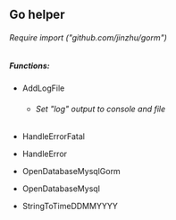 ## Go helper

###### Require import ("github.com/jinzhu/gorm")


##### Functions:

* AddLogFile
  * ###### Set "log" output to console and file

* HandleErrorFatal
* HandleError
* OpenDatabaseMysqlGorm
* OpenDatabaseMysql
* StringToTimeDDMMYYYY
